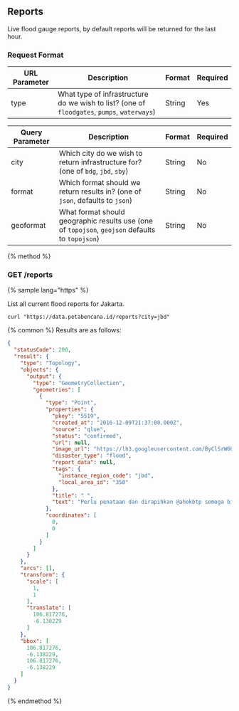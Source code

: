 ## Reports

Live flood gauge reports, by default reports will be returned for the last hour.


### Request Format

| URL Parameter | Description | Format | Required |
| -- | -- | -- | -- |
| type | What type of infrastructure do we wish to list?  (one of `floodgates`, `pumps`, `waterways`) | String | Yes |


| Query Parameter | Description | Format | Required |
| -- | -- | -- | -- |
| city | Which city do we wish to return infrastructure for? (one of `bdg`, `jbd`, `sby`) | String | No |
| format | Which format should we return results in? (one of `json`, defaults to `json`) | String | No |
| geoformat | What format should geographic results use (one of `topojson`, `geojson` defaults to `topojson`) | String | No |


{% method %}
### GET /reports

{% sample lang="https" %}

List all current flood reports for Jakarta.

```https
curl "https://data.petabencana.id/reports?city=jbd"
```

{% common %}
Results are as follows:

```json
{
  "statusCode": 200,
  "result": {
    "type": "Topology",
    "objects": {
      "output": {
        "type": "GeometryCollection",
        "geometries": [
          {
            "type": "Point",
            "properties": {
              "pkey": "5519",
              "created_at": "2016-12-09T21:37:00.000Z",
              "source": "qlue",
              "status": "confirmed",
              "url": null,
              "image_url": "https://lh3.googleusercontent.com/ByClSrW6QhFkBxUhZo0rFt6eiVdvnEHisSzsgjaC9KxdGAQ6CYksTZRA1rcNP9cBGZiv6s4Vp5D8NzkAjPyrBs6c6R4h=s480-c",
              "disaster_type": "flood",
              "report_data": null,
              "tags": {
                "instance_region_code": "jbd",
                "local_area_id": "350"
              },
              "title": " ",
              "text": "Perlu penataan dan dirapihkan @ahokbtp semoga bisa lbh baik, bersih dan teratur"
            },
            "coordinates": [
              0,
              0
            ]
          }
        ]
      }
    },
    "arcs": [],
    "transform": {
      "scale": [
        1,
        1
      ],
      "translate": [
        106.817276,
        -6.138229
      ]
    },
    "bbox": [
      106.817276,
      -6.138229,
      106.817276,
      -6.138229
    ]
  }
}
```

{% endmethod %}




